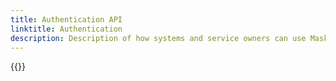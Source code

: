 ```yaml
---
title: Authentication API
linktitle: Authentication
description: Description of how systems and service owners can use Maskinporten or ID-porten to access APIs in Altinn 3.
---
```


{{<children />}}
